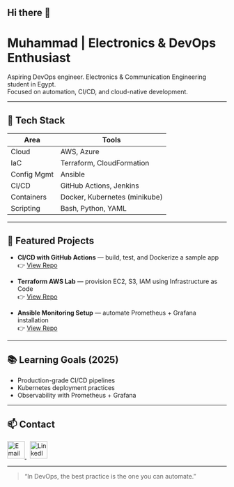 ## Hi there 👋

# Muhammad | Electronics & DevOps Enthusiast

Aspiring DevOps engineer. Electronics & Communication Engineering student in Egypt.  
Focused on automation, CI/CD, and cloud-native development.

---

## 🔧 Tech Stack
| Area         | Tools |
|--------------|-------|
| Cloud        | AWS, Azure |
| IaC          | Terraform, CloudFormation |
| Config Mgmt  | Ansible |
| CI/CD        | GitHub Actions, Jenkins |
| Containers   | Docker, Kubernetes (minikube) |
| Scripting    | Bash, Python, YAML |

---

## 🚀 Featured Projects
- **CI/CD with GitHub Actions** — build, test, and Dockerize a sample app  
  👉 [View Repo](https://github.com/Muhammad-296/<repo>)

- **Terraform AWS Lab** — provision EC2, S3, IAM using Infrastructure as Code  
  👉 [View Repo](https://github.com/Muhammad-296/<repo>)

- **Ansible Monitoring Setup** — automate Prometheus + Grafana installation  
  👉 [View Repo](https://github.com/Muhammad-296/<repo>)

---

## 📚 Learning Goals (2025)
- Production-grade CI/CD pipelines  
- Kubernetes deployment practices  
- Observability with Prometheus + Grafana  

---

## 📫 Contact
<a href="muhammad.al.ajami.se@gmail.com">
  <img src="https://upload.wikimedia.org/wikipedia/commons/4/4e/Gmail_Icon.png" width="40" alt="Email"/>
</a>
&nbsp;
<a href="www.linkedin.com/in/muhammad-abdulhamid">
  <img src="https://upload.wikimedia.org/wikipedia/commons/8/81/LinkedIn_icon.svg" width="40" alt="LinkedIn"/>
</a>

---

> “In DevOps, the best practice is the one you can automate.”
